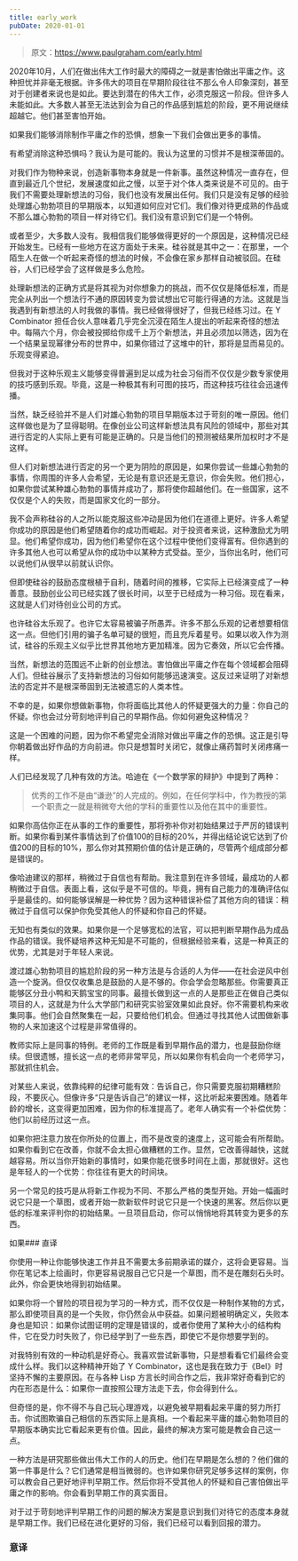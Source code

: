 ```yaml
---
title: early_work
pubDate: 2020-01-01
---
```


> 原文：https://www.paulgraham.com/early.html 

            
2020年10月，人们在做出伟大工作时最大的障碍之一就是害怕做出平庸之作。这种担忧并非毫无根据。许多伟大的项目在早期阶段往往不那么令人印象深刻，甚至对于创建者来说也是如此。要达到潜在的伟大工作，必须克服这一阶段。但许多人未能如此。大多数人甚至无法达到会为自己的作品感到尴尬的阶段，更不用说继续超越它。他们甚至害怕开始。

如果我们能够消除制作平庸之作的恐惧，想象一下我们会做出更多的事情。

有希望消除这种恐惧吗？我认为是可能的。我认为这里的习惯并不是根深蒂固的。

对我们作为物种来说，创造新事物本身就是一件新事。虽然这种情况一直存在，但直到最近几个世纪，发展速度如此之慢，以至于对个体人类来说是不可见的。由于我们不需要处理新想法的习俗，我们也没有发展出任何。我们只是没有足够的经验处理雄心勃勃项目的早期版本，以知道如何应对它们。我们像对待更成熟的作品或不那么雄心勃勃的项目一样对待它们。我们没有意识到它们是一个特例。

或者至少，大多数人没有。我相信我们能够做得更好的一个原因是，这种情况已经开始发生。已经有一些地方在这方面处于未来。硅谷就是其中之一：在那里，一个陌生人在做一个听起来奇怪的想法的时候，不会像在家乡那样自动被驳回。在硅谷，人们已经学会了这样做是多么危险。

处理新想法的正确方式是将其视为对你想象力的挑战，而不仅仅是降低标准，而是完全从列出一个想法行不通的原因转变为尝试想出它可能行得通的方法。这就是当我遇到有新想法的人时我做的事情。我已经做得很好了，但我已经练习过。在 Y Combinator 担任合伙人意味着几乎完全沉浸在陌生人提出的听起来奇怪的想法中。每隔六个月，你会被投掷给你成千上万个新想法，并且必须加以筛选，因为在一个结果呈现幂律分布的世界中，如果你错过了这堆中的针，那将是显而易见的。乐观变得紧迫。

但我对于这种乐观主义能够变得普遍到足以成为社会习俗而不仅仅是少数专家使用的技巧感到乐观。毕竟，这是一种极其有利可图的技巧，而这种技巧往往会迅速传播。

当然，缺乏经验并不是人们对雄心勃勃的项目早期版本过于苛刻的唯一原因。他们这样做也是为了显得聪明。在像创业公司这样新想法具有风险的领域中，那些对其进行否定的人实际上更有可能是正确的。只是当他们的预测被结果所加权时才不是这样。

但人们对新想法进行否定的另一个更为阴险的原因是，如果你尝试一些雄心勃勃的事情，你周围的许多人会希望，无论是有意识还是无意识，你会失败。他们担心，如果你尝试某种雄心勃勃的事情并成功了，那将使你超越他们。在一些国家，这不仅仅是个人的失败，而是国家文化的一部分。

我不会声称硅谷的人之所以能克服这些冲动是因为他们在道德上更好。许多人希望你成功的原因是他们希望随着你的成功而崛起。对于投资者来说，这种激励尤为明显。他们希望你成功，因为他们希望你在这个过程中使他们变得富有。但你遇到的许多其他人也可以希望从你的成功中以某种方式受益。至少，当你出名时，他们可以说他们从很早以前就认识你。

但即使硅谷的鼓励态度根植于自利，随着时间的推移，它实际上已经演变成了一种善意。鼓励创业公司已经实践了很长时间，以至于已经成为一种习俗。现在看来，这就是人们对待创业公司的方式。

也许硅谷太乐观了。也许它太容易被骗子所愚弄。许多不那么乐观的记者想要相信这一点。但他们引用的骗子名单可疑的很短，而且充斥着星号。如果以收入作为测试，硅谷的乐观主义似乎比世界其他地方更加精准。因为它奏效，所以它会传播。

当然，新想法的范围远不止新的创业想法。害怕做出平庸之作在每个领域都会阻碍人们。但硅谷展示了支持新想法的习俗如何能够迅速演变。这反过来证明了对新想法的否定并不是根深蒂固到无法被遗忘的人类本性。

不幸的是，如果你想做新事物，你将面临比其他人的怀疑更强大的力量：你自己的怀疑。你也会过分苛刻地评判自己的早期作品。你如何避免这种情况？

这是一个困难的问题，因为你不希望完全消除对做出平庸之作的恐惧。这正是引导你朝着做出好作品的方向前进。你只是想暂时关闭它，就像止痛药暂时关闭疼痛一样。

人们已经发现了几种有效的方法。哈迪在《一个数学家的辩护》中提到了两种：

> 优秀的工作不是由“谦逊”的人完成的。例如，在任何学科中，作为教授的第一个职责之一就是稍微夸大他的学科的重要性以及他在其中的重要性。

如果你高估你正在从事的工作的重要性，那将弥补你对初始结果过于严厉的错误判断。如果你看到某件事情达到了价值100的目标的20%，并得出结论说它达到了价值200的目标的10%，那么你对其预期价值的估计是正确的，尽管两个组成部分都是错误的。

像哈迪建议的那样，稍微过于自信也有帮助。我注意到在许多领域，最成功的人都稍微过于自信。表面上看，这似乎是不可信的。毕竟，拥有自己能力的准确评估似乎是最佳的。如何能够误解是一种优势？因为这种错误补偿了其他方向的错误：稍微过于自信可以保护你免受其他人的怀疑和你自己的怀疑。

无知也有类似的效果。如果你是一个足够宽松的法官，可以把判断早期作品为成品作品的错误。我怀疑培养这种无知是不可能的，但根据经验来看，这是一种真正的优势，尤其是对于年轻人来说。

渡过雄心勃勃项目的尴尬阶段的另一种方法是与合适的人为伴——在社会逆风中创造一个旋涡。但仅仅收集总是鼓励的人是不够的。你会学会忽略那些。你需要真正能够区分丑小鸭和天鹅宝宝的同事。最擅长做到这一点的人是那些正在做自己类似项目的人，这就是为什么大学部门和研究实验室效果如此良好。你不需要机构来收集同事。他们会自然聚集在一起，只要给他们机会。但通过寻找其他人试图做新事物的人来加速这个过程是非常值得的。

教师实际上是同事的特例。老师的工作既是看到早期作品的潜力，也是鼓励你继续。但很遗憾，擅长这一点的老师非常罕见，所以如果你有机会向一个老师学习，那就抓住机会。

对某些人来说，依靠纯粹的纪律可能有效：告诉自己，你只需要克服初期糟糕阶段，不要灰心。但像许多“只是告诉自己”的建议一样，这比听起来要困难。随着年龄的增长，这变得更加困难，因为你的标准提高了。老年人确实有一个补偿优势：他们以前经历过这一点。

如果你把注意力放在你所处的位置上，而不是改变的速度上，这可能会有所帮助。如果你看到它在改善，你就不会太担心做糟糕的工作。显然，它改善得越快，这就越容易。所以当你开始新的事情时，如果你能花很多时间在上面，那就很好。这也是年轻人的一个优势：你往往有更大的时间块。

另一个常见的技巧是从将新工作视为不同、不那么严格的类型开始。开始一幅画时说它只是一个草图，或者开始一款新软件时说它只是一个快速的黑客。然后你以更低的标准来评判你的初始结果。一旦项目启动，你可以悄悄地将其转变为更多的东西。

如果### 直译

你使用一种让你能够快速工作并且不需要太多前期承诺的媒介，这将会更容易。当你在笔记本上绘画时，你更容易说服自己它只是一个草图，而不是在雕刻石头时。此外，你会更快地得到初始结果。

如果你将一个冒险的项目视为学习的一种方式，而不仅仅是一种制作某物的方式，那么即使项目真的是一个失败，你仍然会从中获益。如果问题被明确定义，失败本身也是知识：如果你试图证明的定理是错误的，或者你使用了某种大小的结构构件，它在受力时失败了，你已经学到了一些东西，即使它不是你想要学到的。

对我特别有效的一种动机是好奇心。我喜欢尝试新事物，只是想看看它们最终会变成什么样。我们以这种精神开始了 Y Combinator，这也是我在致力于《Bel》时坚持不懈的主要原因。在与各种 Lisp 方言长时间合作之后，我非常好奇看到它的内在形态是什么：如果你一直按照公理方法走下去，你会得到什么。

但奇怪的是，你不得不与自己玩心理游戏，以避免被早期看起来平庸的努力所打击。你试图欺骗自己相信的东西实际上是真相。一个看起来平庸的雄心勃勃项目的早期版本确实比它看起来更有价值。因此，最终的解决方案可能是教会自己这一点。

一种方法是研究那些做出伟大工作的人的历史。他们在早期是怎么想的？他们做的第一件事是什么？它们通常是相当微弱的。也许如果你研究足够多这样的案例，你可以教会自己更好地评判早期工作。然后你将不受其他人的怀疑和自己害怕做出平庸之作的影响。你会看到早期工作的真实面目。

对于过于苛刻地评判早期工作的问题的解决方案是意识到我们对待它的态度本身就是早期工作。我们已经在进化更好的习俗，我们已经可以看到回报的潜力。

####

### 意译

